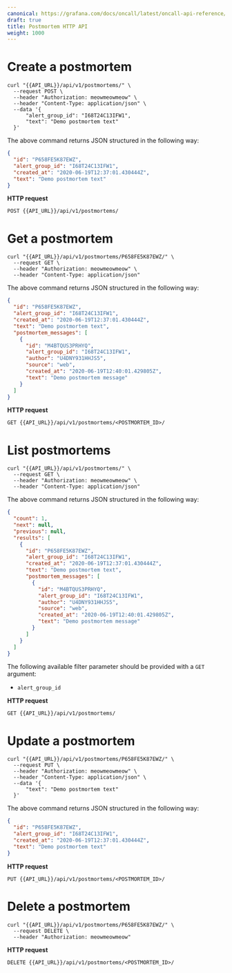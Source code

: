 ```yaml
---
canonical: https://grafana.com/docs/oncall/latest/oncall-api-reference/postmortems/
draft: true
title: Postmortem HTTP API
weight: 1000
---
```


# Create a postmortem

```shell
curl "{{API_URL}}/api/v1/postmortems/" \
  --request POST \
  --header "Authorization: meowmeowmeow" \
  --header "Content-Type: application/json" \
  --data '{
      "alert_group_id": "I68T24C13IFW1",
      "text": "Demo postmortem text"
  }'
```

The above command returns JSON structured in the following way:

```json
{
  "id": "P658FE5K87EWZ",
  "alert_group_id": "I68T24C13IFW1",
  "created_at": "2020-06-19T12:37:01.430444Z",
  "text": "Demo postmortem text"
}
```

**HTTP request**

`POST {{API_URL}}/api/v1/postmortems/`

# Get a postmortem

```shell
curl "{{API_URL}}/api/v1/postmortems/P658FE5K87EWZ/" \
  --request GET \
  --header "Authorization: meowmeowmeow" \
  --header "Content-Type: application/json"
```

The above command returns JSON structured in the following way:

```json
{
  "id": "P658FE5K87EWZ",
  "alert_group_id": "I68T24C13IFW1",
  "created_at": "2020-06-19T12:37:01.430444Z",
  "text": "Demo postmortem text",
  "postmortem_messages": [
    {
      "id": "M4BTQUS3PRHYQ",
      "alert_group_id": "I68T24C13IFW1",
      "author": "U4DNY931HHJS5",
      "source": "web",
      "created_at": "2020-06-19T12:40:01.429805Z",
      "text": "Demo postmortem message"
    }
  ]
}
```

**HTTP request**

`GET {{API_URL}}/api/v1/postmortems/<POSTMORTEM_ID>/`

# List postmortems

```shell
curl "{{API_URL}}/api/v1/postmortems/" \
  --request GET \
  --header "Authorization: meowmeowmeow" \
  --header "Content-Type: application/json"
```

The above command returns JSON structured in the following way:

```json
{
  "count": 1,
  "next": null,
  "previous": null,
  "results": [
    {
      "id": "P658FE5K87EWZ",
      "alert_group_id": "I68T24C13IFW1",
      "created_at": "2020-06-19T12:37:01.430444Z",
      "text": "Demo postmortem text",
      "postmortem_messages": [
        {
          "id": "M4BTQUS3PRHYQ",
          "alert_group_id": "I68T24C13IFW1",
          "author": "U4DNY931HHJS5",
          "source": "web",
          "created_at": "2020-06-19T12:40:01.429805Z",
          "text": "Demo postmortem message"
        }
      ]
    }
  ]
}
```

The following available filter parameter should be provided with a `GET` argument:

- `alert_group_id`

**HTTP request**

`GET {{API_URL}}/api/v1/postmortems/`

# Update a postmortem

```shell
curl "{{API_URL}}/api/v1/postmortems/P658FE5K87EWZ/" \
  --request PUT \
  --header "Authorization: meowmeowmeow" \
  --header "Content-Type: application/json" \
  --data '{
      "text": "Demo postmortem text"
  }'
```

The above command returns JSON structured in the following way:

```json
{
  "id": "P658FE5K87EWZ",
  "alert_group_id": "I68T24C13IFW1",
  "created_at": "2020-06-19T12:37:01.430444Z",
  "text": "Demo postmortem text"
}
```

**HTTP request**

`PUT {{API_URL}}/api/v1/postmortems/<POSTMORTEM_ID>/`

# Delete a postmortem

```shell
curl "{{API_URL}}/api/v1/postmortems/P658FE5K87EWZ/" \
  --request DELETE \
  --header "Authorization: meowmeowmeow"
```

**HTTP request**

`DELETE {{API_URL}}/api/v1/postmortems/<POSTMORTEM_ID>/`
